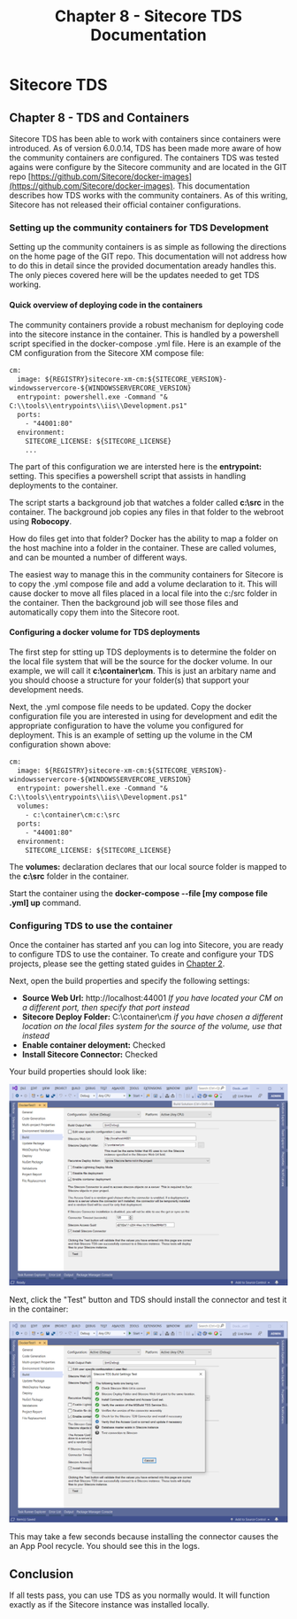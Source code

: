 ﻿---
title: Chapter 8 - Sitecore TDS Documentation
layout: TdsLayout
---
# Sitecore TDS

## Chapter 8 - TDS and Containers
Sitecore TDS has been able to work with containers since containers were introduced. As of version 6.0.0.14, TDS has been made more aware of how the community containers are configured. The containers TDS was tested agains were configure by the Sitecore community and are located in the GIT repo [https://github.com/Sitecore/docker-images](https://github.com/Sitecore/docker-images). This documentation describes how TDS works with the community containers. As of this writing, Sitecore has not released their official container configurations.

### Setting up the community containers for TDS Development
Setting up the community containers is as simple as following the directions on the home page of the GIT repo. This documentation will not address how to do this in detail since the provided documentation aready handles this. The only pieces covered here will be the updates needed to get TDS working.

#### Quick overview of deploying code in the containers
The community containers provide a robust mechanism for deploying code into the sitecore instance in the container. This is handled by a powershell script specified in the docker-compose .yml file. Here is an example of the CM configuration from the Sitecore XM compose file:

    cm:
      image: ${REGISTRY}sitecore-xm-cm:${SITECORE_VERSION}-windowsservercore-${WINDOWSSERVERCORE_VERSION}
      entrypoint: powershell.exe -Command "& C:\\tools\\entrypoints\\iis\\Development.ps1"
      ports:
        - "44001:80"
      environment:
        SITECORE_LICENSE: ${SITECORE_LICENSE}
        ...

The part of this configuration we are intersted here is the **entrypoint:** setting. This specifies a powershell script that assists in handling deployments to the container.

The script starts a background job that watches a folder called **c:\src** in the container. The background job copies any files in that folder to the webroot using **Robocopy**.

How do files get into that folder? Docker has the ability to map a folder on the host machine into a folder in the container. These are called volumes, and can be mounted a number of different ways.

The easiest way to manage this in the community containers for Sitecore is to copy the .yml compose file and add a volume declaration to it. This will cause docker to move all files placed in a local file into the c:/src folder in the container. Then the background job will see those files and automatically copy them into the Sitecore root.

#### Configuring a docker volume for TDS deployments
The first step for stting up TDS deployments is to determine the folder on the local file system that will be the source for the docker volume. In our example, we will call it **c:\container\cm**. This is just an arbitary name and you should choose a structure for your folder(s) that support your development needs.

Next, the .yml compose file needs to be updated. Copy the docker configuration file you are interested in using for development and edit the appropriate configuration to have the volume you configured for deployment. This is an example of setting up the volume in the CM configuration shown above:

    cm:
      image: ${REGISTRY}sitecore-xm-cm:${SITECORE_VERSION}-windowsservercore-${WINDOWSSERVERCORE_VERSION}
      entrypoint: powershell.exe -Command "& C:\\tools\\entrypoints\\iis\\Development.ps1"
      volumes:
        - c:\container\cm:c:\src
      ports:
        - "44001:80"
      environment:
        SITECORE_LICENSE: ${SITECORE_LICENSE}

The **volumes:** declaration declares that our local source folder is mapped to 
the **c:\src** folder in the container.

Start the container using the **docker-compose --file [my compose file .yml] up** command.

### Configuring TDS to use the container
Once the container has started anf you can log into Sitecore, you are ready to configure TDS to use the container. To create and configure your TDS projects, please see the getting stated guides in [Chapter 2](/tds/chapter2.html).

Next, open the build properties and specify the following settings:

- **Source Web Url:** http://localhost:44001  *If you have located your CM on a different port, then specify that port instead*
- **Sitecore Deploy Folder:** C:\container\cm  *if you have chosen a different location on the local files system for the source of the volume, use that instead*
- **Enable container deloyment:** Checked
- **Install Sitecore Connector:** Checked

Your build properties should look like:

![](/Images/Tds/chapter8-buildproperties.png)

Next, click the "Test" button and TDS should install the connector and test it in the container:

![](/Images/Tds/chapter8-testwindow.png)

This may take a few seconds because installing the connector causes the an App Pool recycle. You should see this in the logs.

## Conclusion
If all tests pass, you can use TDS as you normally would. It will function exactly as if the Sitecore instance was installed locally.
